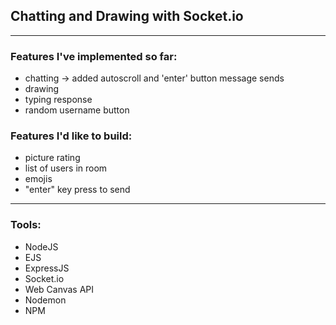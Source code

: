 ## Chatting and Drawing with Socket.io
-----
### Features I've implemented so far:
- chatting -> added autoscroll and 'enter' button message sends
- drawing
- typing response
- random username button

### Features I'd like to build:
- picture rating
- list of users in room
- emojis
- "enter" key press to send
-----

### Tools:
- NodeJS
- EJS
- ExpressJS
- Socket.io
- Web Canvas API
- Nodemon
- NPM
